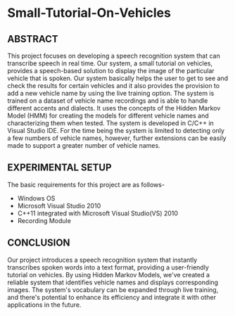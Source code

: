 # Small-Tutorial-On-Vehicles
## ABSTRACT
  This project focuses on developing a speech recognition system that can transcribe speech in real time. Our system, a small tutorial on vehicles, provides a speech-based solution to display the image of the particular vehicle that is spoken. Our system basically helps the user to get to see and check the results for certain vehicles and it also provides the provision to add a new vehicle name by using the live training option. The system is trained on a dataset of vehicle name recordings and is able to handle different accents and dialects. It uses the concepts of the Hidden Markov Model (HMM) for creating the models for different vehicle names and characterizing them when tested. The system is developed in C/C++ in Visual Studio IDE. For the time being the system is limited to detecting only a few numbers of vehicle names, however, further extensions can be easily made to support a greater number of vehicle names.

## EXPERIMENTAL SETUP
  The basic requirements for this project are as follows-
  * Windows OS
  * Microsoft Visual Studio 2010
  * C++11 integrated with Microsoft Visual Studio(VS) 2010
  * Recording Module

## CONCLUSION
  Our project introduces a speech recognition system that instantly transcribes spoken words into a text format, providing a user-friendly tutorial on vehicles. By using Hidden Markov Models, we've created a reliable system that identifies vehicle names and displays corresponding images. The system's vocabulary can be expanded through live training, and there's potential to enhance its efficiency and integrate it with other applications in the future.

